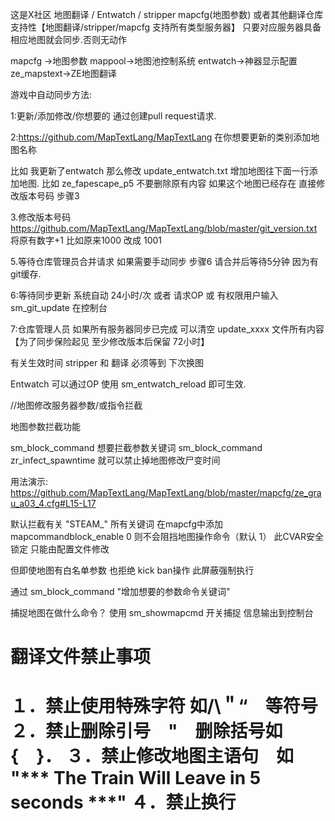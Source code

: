 这是X社区 地图翻译 / Entwatch / stripper mapcfg(地图参数) 或者其他翻译仓库
支持性【地图翻译/stripper/mapcfg 支持所有类型服务器】
只要对应服务器具备相应地图就会同步.否则无动作

mapcfg ->地图参数
mappool->地图池控制系统
entwatch->神器显示配置
ze_mapstext->ZE地图翻译





游戏中自动同步方法:

1:更新/添加修改/你想要的 通过创建pull request请求.

2:https://github.com/MapTextLang/MapTextLang 在你想要更新的类别添加地图名称 

比如 我更新了entwatch 那么修改 update_entwatch.txt 增加地图往下面一行添加地图. 比如 ze_fapescape_p5 不要删除原有内容 如果这个地图已经存在 直接修改版本号码 步骤3

3.修改版本号码 https://github.com/MapTextLang/MapTextLang/blob/master/git_version.txt 将原有数字+1 比如原来1000 改成 1001

5.等待仓库管理员合并请求 如果需要手动同步 步骤6 请合并后等待5分钟 因为有git缓存.

6:等待同步更新 系统自动 24小时/次 或者 请求OP 或 有权限用户输入 sm_git_update 在控制台 

7:仓库管理人员 如果所有服务器同步已完成 可以清空 update_xxxx 文件所有内容 【为了同步保险起见 至少修改版本后保留 72小时】

有关生效时间  stripper 和 翻译 必须等到 下次换图

Entwatch 可以通过OP 使用 sm_entwatch_reload 即可生效.


//地图修改服务器参数/或指令拦截

地图参数拦截功能

sm_block_command 想要拦截参数关键词
sm_block_command zr_infect_spawntime 就可以禁止掉地图修改尸变时间

用法演示:
https://github.com/MapTextLang/MapTextLang/blob/master/mapcfg/ze_grau_a03_4.cfg#L15-L17


默认拦截有关 "STEAM_" 所有关键词
在mapcfg中添加 mapcommandblock_enable 0 则不会阻挡地图操作命令（默认 1） 此CVAR安全锁定 只能由配置文件修改

但即使地图有白名单参数 也拒绝 kick ban操作 此屏蔽强制执行



通过 sm_block_command "增加想要的参数命令关键词"

捕捉地图在做什么命令？
使用
sm_showmapcmd 开关捕捉 信息输出到控制台





翻译文件禁止事项
=====================================
１．禁止使用特殊字符 如/\＂“　等符号
２．禁止删除引号　"　删除括号如　{　}．
３．禁止修改地图主语句　如	"*** The Train Will Leave in 5 seconds ***"
４．禁止换行
=====================================
